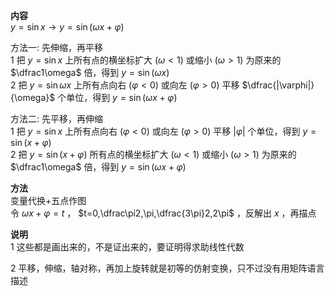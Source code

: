 **内容**  
$y=\sin x\to y=\sin(\omega x+\varphi)$  
  
方法一: 先伸缩，再平移  
1 把 $y=\sin x$ 上所有点的横坐标扩大 $(\omega<1)$ 或缩小 $(\omega>1)$ 为原来的 $\dfrac1\omega$ 倍，得到 $y=\sin(\omega x)$  
2 把 $y=\sin\omega x$ 上所有点向右 $(\varphi<0)$ 或向左 $(\varphi>0)$ 平移 $\dfrac{|\varphi|}{\omega}$ 个单位，得到 $y=\sin(\omega x+\varphi)$  
  
方法二: 先平移，再伸缩  
1 把 $y=\sin x$ 上所有点向右 $(\varphi<0)$ 或向左 $(\varphi>0)$ 平移 $|\varphi|$ 个单位，得到 $y=\sin(x+\varphi)$  
2 把 $y=\sin(x+\varphi)$ 所有点的横坐标扩大 $(\omega<1)$ 或缩小 $(\omega>1)$ 为原来的 $\dfrac1\omega$ 倍，得到 $y=\sin(\omega x+\varphi)$  
  
  
**方法**  
变量代换+五点作图  
令 $\omega x+\varphi=t$ ， $t=0,\dfrac\pi2,\pi,\dfrac{3\pi}2,2\pi$ ，反解出 $x$ ，再描点  
  
**说明**  
1 这些都是画出来的，不是证出来的，要证明得求助线性代数  
  
2 平移，伸缩，轴对称，再加上旋转就是初等的仿射变换，只不过没有用矩阵语言描述  
